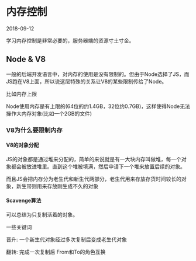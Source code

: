 # 内存控制

2018-09-12

学习内存控制是非常必要的，服务器端的资源寸土寸金。

## Node & V8
一般的后端开发语言中，对内存的使用是没有限制的。但由于Node选择了JS，而JS跑在V8上面，所以说这层特殊的关系让V8的某些限制传给了Node。

比如内存上限

Node使用内存是有上限的(64位的约1.4GB，32位约0.7GB)，这样使得Node无法操作大内存对象(比如一个2GB的文件)

### V8为什么要限制内存
#### V8的对象分配
JS的对象都是通过堆来分配的，简单的来说就是有一大块内存叫做堆，每一个对象都会被放进堆里。直到这个堆被填满，然后申请下一个堆来放置后续的对象。

而且JS会把内存分为老生代和新生代两部分，老生代用来存放存货时间较长的对象，新生带则用来存放刚生成不久的对象
#### Scavenge算法
可以总结为只复制活着的对象。

一些关键词

晋升: 一个新生代对象经过多次复制后变成老生代对象

翻转: 完成一次复制后 From和To的角色互换

